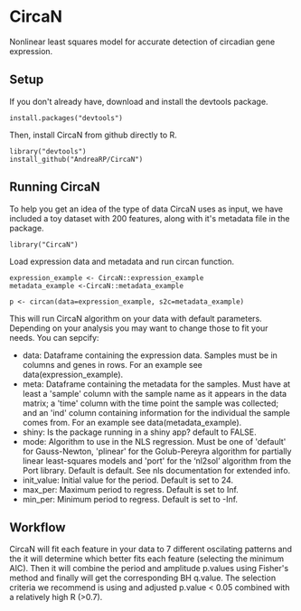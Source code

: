 # CircaN

Nonlinear least squares model for accurate detection of circadian gene expression.

## Setup
If you don't already have, download and install the devtools package.

```
install.packages("devtools") 
```
Then, install CircaN from github directly to R.
```
library("devtools")
install_github("AndreaRP/CircaN")
```

## Running CircaN

To help you get an idea of the type of data CircaN uses as input, we have included a toy dataset with 200 features, 
along with it's metadata file in the package.

```
library("CircaN")
```
Load expression data and metadata and run circan function.
```
expression_example <- CircaN::expression_example
metadata_example <-CircaN::metadata_example

p <- circan(data=expression_example, s2c=metadata_example)
```


This will run CircaN algorithm on your data with default parameters. Depending on your analysis you may want to change
those to fit your needs. You can sepcify:

* data: Dataframe containing the expression data. Samples must be in columns and genes in rows. For an example see data(expression_example).
* meta: Dataframe containing the metadata for the samples. Must have at least a 'sample' column with the sample name as it appears in the data matrix; a 'time' column with the time point the sample was collected; and an 'ind' column containing information for the individual the sample comes from. For an example see data(metadata_example).
* shiny: Is the package running in a shiny app? default to FALSE.
* mode: Algorithm to use in the NLS regression. Must be one of 'default' for Gauss-Newton, 'plinear' for the Golub-Pereyra algorithm for partially linear least-squares models and 'port' for the ‘nl2sol’ algorithm from the Port library. Default is default. See nls documentation for extended info.
* init_value: Initial value for the period. Default is set to 24.
* max_per: Maximum period to regress. Default is set to Inf.
* min_per: Minimum period to regress. Default is set to -Inf.

## Workflow

CircaN will fit each feature in your data to 7 different oscilating patterns and the it will determine which better fits each feature (selecting the minimum AIC). Then it will combine the period and amplitude p.values using Fisher's method and finally will get the corresponding BH q.value. The selection criteria we recommend is using and adjusted p.value < 0.05 combined with a relatively high R (>0.7).
